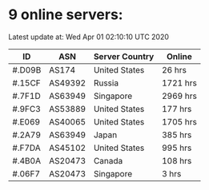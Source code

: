 # 9 online servers:

Latest update at: Wed Apr 01 02:10:10 UTC 2020

| ID | ASN | Server Country | Online |
| -- | --- | -------------- | ------ |
| #.D09B | AS174 | United States | 26 hrs |
| #.15CF | AS49392 | Russia | 1721 hrs |
| #.7F1D | AS63949 | Singapore | 2969 hrs |
| #.9FC3 | AS53889 | United States | 177 hrs |
| #.E069 | AS40065 | United States | 1705 hrs |
| #.2A79 | AS63949 | Japan | 385 hrs |
| #.F7DA | AS45102 | United States | 995 hrs |
| #.4B0A | AS20473 | Canada | 108 hrs |
| #.06F7 | AS20473 | Singapore | 3 hrs |

